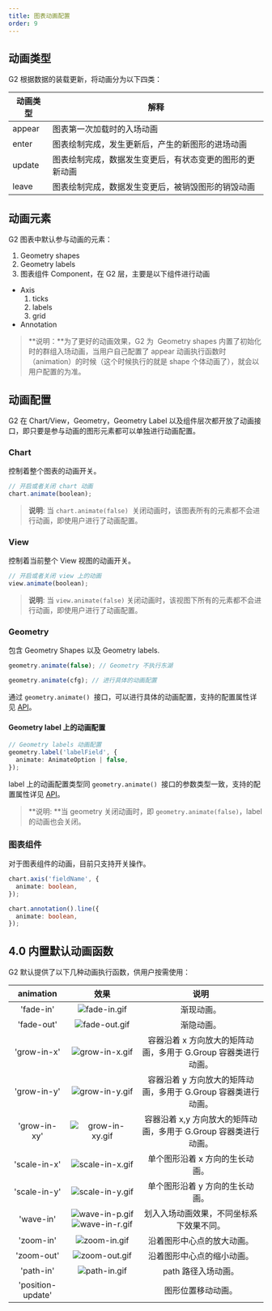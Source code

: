 ```yaml
---
title: 图表动画配置
order: 9
---
```


## 动画类型

G2 根据数据的装载更新，将动画分为以下四类：

| **动画类型** | **解释**                                                 |
| ------------ | -------------------------------------------------------- |
| appear       | 图表第一次加载时的入场动画                               |
| enter        | 图表绘制完成，发生更新后，产生的新图形的进场动画         |
| update       | 图表绘制完成，数据发生变更后，有状态变更的图形的更新动画 |
| leave        | 图表绘制完成，数据发生变更后，被销毁图形的销毁动画       |

## 动画元素

G2 图表中默认参与动画的元素：

1. Geometry shapes
1. Geometry labels
1. 图表组件 Component，在 G2 层，主要是以下组件进行动画

- Axis
  1. ticks
  1. labels
  1. grid
- Annotation

> **说明：**为了更好的动画效果，G2 为  Geometry shapes 内置了初始化时的群组入场动画，当用户自己配置了 appear 动画执行函数时（animation）的时候（这个时候执行的就是 shape 个体动画了），就会以用户配置的为准。

## 动画配置

G2 在 Chart/View，Geometry，Geometry Label 以及组件层次都开放了动画接口，即只要是参与动画的图形元素都可以单独进行动画配置。

### Chart

控制着整个图表的动画开关。

```typescript
// 开启或者关闭 chart 动画
chart.animate(boolean);
```

> **说明**: 当 `chart.animate(false)`  关闭动画时，该图表所有的元素都不会进行动画，即使用户进行了动画配置。

### View

控制着当前整个 View 视图的动画开关。

```typescript
// 开启或者关闭 view 上的动画
view.animate(boolean);
```

> **说明**: 当 `view.animate(false)` 关闭动画时，该视图下所有的元素都不会进行动画，即使用户进行了动画配置。

### Geometry

包含 Geometry Shapes 以及 Geometry labels.

```typescript
geometry.animate(false); // Geometry 不执行东湖

geometry.animate(cfg); // 进行具体的动画配置
```

通过 `geometry.animate()`  接口，可以进行具体的动画配置，支持的配置属性详见 [API]()。

#### Geometry label 上的动画配置

```typescript
// Geometry labels 动画配置
geometry.label('labelField', {
  animate: AnimateOption | false,
});
```

label 上的动画配置类型同 `geometry.animate()`  接口的参数类型一致，支持的配置属性详见 [API]()。

> **说明: **当 geometry 关闭动画时，即 `geometry.animate(false)`，label 的动画也会关闭。

### 图表组件

对于图表组件的动画，目前只支持开关操作。

```typescript
chart.axis('fieldName', {
  animate: boolean,
});

chart.annotation().line({
  animate: boolean,
});
```

## 4.0 内置默认动画函数

G2 默认提供了以下几种动画执行函数，供用户按需使用：

|     animation     |                                                                                                                                                                                                                                                         效果                                                                                                                                                                                                                                                         |                               说明                               |
| :---------------: | :------------------------------------------------------------------------------------------------------------------------------------------------------------------------------------------------------------------------------------------------------------------------------------------------------------------------------------------------------------------------------------------------------------------------------------------------------------------------------------------------------------------: | :--------------------------------------------------------------: |
|     'fade-in'     |                                                                                                                               ![fade-in.gif](https://cdn.nlark.com/yuque/0/2020/gif/98090/1581672293320-ef0f56a6-4a1a-4e26-a331-6672f313e4b4.gif#align=left&display=inline&height=656&name=fade-in.gif&originHeight=656&originWidth=840&size=128710&status=done&style=none&width=840)                                                                                                                                |                            渐现动画。                            |
|    'fade-out'     |                                                                                                                              ![fade-out.gif](https://cdn.nlark.com/yuque/0/2020/gif/98090/1581672299878-395c4fe6-a246-45f5-a92c-b0a48e5bb260.gif#align=left&display=inline&height=656&name=fade-out.gif&originHeight=656&originWidth=840&size=150935&status=done&style=none&width=840)                                                                                                                               |                            渐隐动画。                            |
|    'grow-in-x'    |                                                                                                                              ![grow-in-x.gif](https://cdn.nlark.com/yuque/0/2020/gif/98090/1581672307527-141a366c-8b55-42ab-a050-b5998f134c77.gif#align=left&display=inline&height=656&name=grow-in-x.gif&originHeight=656&originWidth=840&size=39421&status=done&style=none&width=840)                                                                                                                              |  容器沿着 x 方向放大的矩阵动画，多用于 G.Group 容器类进行动画。  |
|    'grow-in-y'    |                                                                                                                              ![grow-in-y.gif](https://cdn.nlark.com/yuque/0/2020/gif/98090/1581672320725-40c9ca1b-02b8-4645-9e76-776d24aaa537.gif#align=left&display=inline&height=656&name=grow-in-y.gif&originHeight=656&originWidth=840&size=57852&status=done&style=none&width=840)                                                                                                                              |  容器沿着 y 方向放大的矩阵动画，多用于 G.Group 容器类进行动画。  |
|   'grow-in-xy'    |                                                                                                                            ![grow-in-xy.gif](https://cdn.nlark.com/yuque/0/2020/gif/98090/1581672328531-59b8855d-235a-4331-93ea-f35ab0b1f37d.gif#align=left&display=inline&height=656&name=grow-in-xy.gif&originHeight=656&originWidth=840&size=100544&status=done&style=none&width=840)                                                                                                                             | 容器沿着 x,y 方向放大的矩阵动画，多用于 G.Group 容器类进行动画。 |
|   'scale-in-x'    |                                                                                                                             ![scale-in-x.gif](https://cdn.nlark.com/yuque/0/2020/gif/98090/1581672335969-5c647097-7948-41e9-877c-f6158bac4838.gif#align=left&display=inline&height=656&name=scale-in-x.gif&originHeight=656&originWidth=840&size=34883&status=done&style=none&width=840)                                                                                                                             |                 单个图形沿着 x 方向的生长动画。                  |
|   'scale-in-y'    |                                                                                                                             ![scale-in-y.gif](https://cdn.nlark.com/yuque/0/2020/gif/98090/1581672345321-e731871f-c52e-47d2-9246-23990c1f9bbe.gif#align=left&display=inline&height=656&name=scale-in-y.gif&originHeight=656&originWidth=840&size=28484&status=done&style=none&width=840)                                                                                                                             |                 单个图形沿着 y 方向的生长动画。                  |
|     'wave-in'     | ![wave-in-p.gif](https://cdn.nlark.com/yuque/0/2020/gif/98090/1581672356433-34410b6b-cc8a-499f-af7c-5559b6278712.gif#align=left&display=inline&height=656&name=wave-in-p.gif&originHeight=656&originWidth=840&size=53092&status=done&style=none&width=840)![wave-in-r.gif](https://cdn.nlark.com/yuque/0/2020/gif/98090/1581672368505-4e45d304-0509-4c6a-b087-c8d2d4d34cee.gif#align=left&display=inline&height=656&name=wave-in-r.gif&originHeight=656&originWidth=840&size=48898&status=done&style=none&width=840) |             划入入场动画效果，不同坐标系下效果不同。             |
|     'zoom-in'     |                                                                                                                                ![zoom-in.gif](https://cdn.nlark.com/yuque/0/2020/gif/98090/1581672376949-e464c868-3597-4602-ba60-9b732f8aaace.gif#align=left&display=inline&height=656&name=zoom-in.gif&originHeight=656&originWidth=840&size=39842&status=done&style=none&width=840)                                                                                                                                |                    沿着图形中心点的放大动画。                    |
|    'zoom-out'     |                                                                                                                               ![zoom-out.gif](https://cdn.nlark.com/yuque/0/2020/gif/98090/1581672383108-af2e328c-9565-4d0d-a086-6e90570d3335.gif#align=left&display=inline&height=656&name=zoom-out.gif&originHeight=656&originWidth=840&size=28824&status=done&style=none&width=840)                                                                                                                               |                    沿着图形中心点的缩小动画。                    |
|     'path-in'     |                                                                                                                                ![path-in.gif](https://cdn.nlark.com/yuque/0/2020/gif/98090/1581672394205-278d922d-1e39-41a4-aa7d-b26b794086e0.gif#align=left&display=inline&height=656&name=path-in.gif&originHeight=656&originWidth=840&size=73328&status=done&style=none&width=840)                                                                                                                                |                       path 路径入场动画。                        |
| 'position-update' |                                                                                                                                                                                                                                                                                                                                                                                                                                                                                                                      |                        图形位置移动动画。                        |

